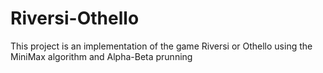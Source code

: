 # Riversi-Othello
This project is an implementation of the game Riversi or Othello using the MiniMax algorithm and Alpha-Beta
prunning
